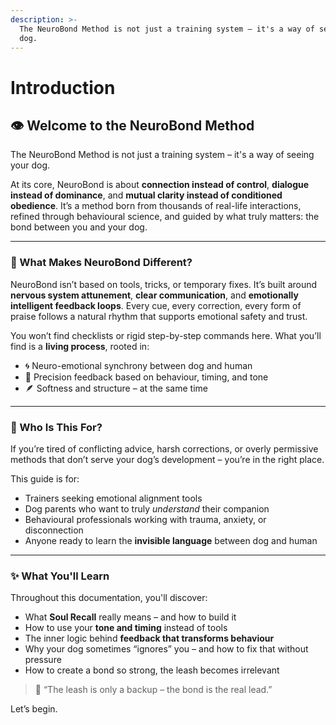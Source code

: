 ```yaml
---
description: >-
  The NeuroBond Method is not just a training system – it's a way of seeing your
  dog.
---
```


# Introduction

## 👁️ Welcome to the NeuroBond Method

The NeuroBond Method is not just a training system – it's a way of seeing your dog.

At its core, NeuroBond is about **connection instead of control**, **dialogue instead of dominance**, and **mutual clarity instead of conditioned obedience**. It’s a method born from thousands of real-life interactions, refined through behavioural science, and guided by what truly matters: the bond between you and your dog.

***

### 🧠 What Makes NeuroBond Different?

NeuroBond isn’t based on tools, tricks, or temporary fixes. It’s built around **nervous system attunement**, **clear communication**, and **emotionally intelligent feedback loops**. Every cue, every correction, every form of praise follows a natural rhythm that supports emotional safety and trust.

You won’t find checklists or rigid step-by-step commands here. What you’ll find is a **living process**, rooted in:

* 🌀 Neuro-emotional synchrony between dog and human
* 🎯 Precision feedback based on behaviour, timing, and tone
* 🪶 Softness and structure – at the same time

***

### 🚀 Who Is This For?

If you’re tired of conflicting advice, harsh corrections, or overly permissive methods that don’t serve your dog’s development – you’re in the right place.

This guide is for:

* Trainers seeking emotional alignment tools
* Dog parents who want to truly _understand_ their companion
* Behavioural professionals working with trauma, anxiety, or disconnection
* Anyone ready to learn the **invisible language** between dog and human

***

### ✨ What You'll Learn

Throughout this documentation, you'll discover:

* What **Soul Recall** really means – and how to build it
* How to use your **tone and timing** instead of tools
* The inner logic behind **feedback that transforms behaviour**
* Why your dog sometimes “ignores” you – and how to fix that without pressure
* How to create a bond so strong, the leash becomes irrelevant

> 💬 “The leash is only a backup – the bond is the real lead.”

Let’s begin.
